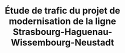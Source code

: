 ---
layout: real
type-real: etudex
favoris: true
title: Étude de trafic du projet de modernisation de la ligne Strasbourg-Haguenau-Wissembourg-Neustadt
donneur_ordre: SNCF Réseau
duree: 6 mois
annee_real: '2020'
region: GRAND EST
pays: 'FRANCE'
lat: '48.573863'
long: '7.759689'
text1: ''
context: "Le projet vise à renforcer l’offre ferroviaire entre Strasbourg et Wissembourg et plus généralement à développer les échanges transfrontaliers entre le Nord du Bas-Rhin et la Rhénanie-Palatinat.\r\n\nCette étude de trafic cherche principalement à permettre d’optimiser les fonctionnalités du projet, notamment en chiffrant les effets dans divers scénarii.\r\n\nPlus précisément, cette étude de trafic vise à déterminer, au moyen de l’analyse fine et comparative de différents scénarii, l’évolution des trafics et des conditions de déplacements, selon les motifs, origines, destinations et autres déterminants."
real: "La prestation réalisée s’est articulée en deux volets :\r\n\n- Calage d’un modèle de trafic régional (3 motifs, 2 modes de transport : VP, fer) ;\r\n\n- Diagnostic territorial, de l’offre et de la demande ;\r\n\n- Étude des potentiels de trafic selon une dizaine de scénarios."
photo1: /assets/img/uploads/trafic-strasbourg-neustadt.jpg
---